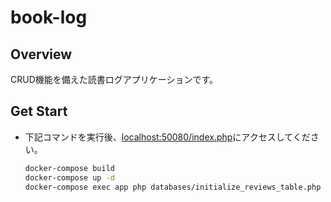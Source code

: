 # book-log

## Overview
CRUD機能を備えた読書ログアプリケーションです。
<br />

## Get Start
* 下記コマンドを実行後、[localhost:50080/index.php](http://localhost:50080/index.php)にアクセスしてください。
    ```zsh
    docker-compose build
    docker-compose up -d
    docker-compose exec app php databases/initialize_reviews_table.php 
    ```
